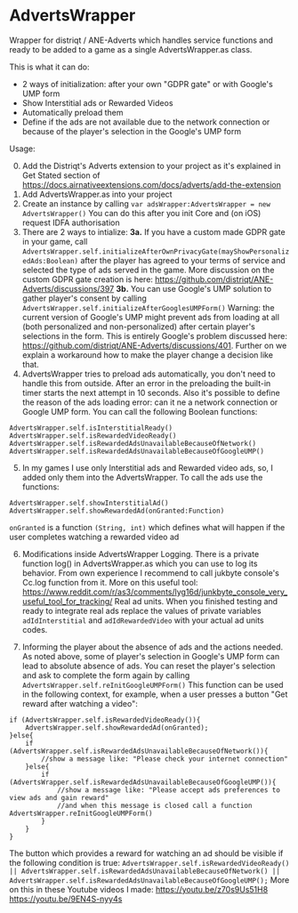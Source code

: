 # AdvertsWrapper
Wrapper for distriqt / ANE-Adverts which handles service functions and ready to be added to a game as a single AdvertsWrapper.as class. 

This is what it can do:

- 2 ways of initialization: after your own "GDPR gate" or with Google's UMP form
- Show Interstitial ads or Rewarded Videos
- Automatically preload them
- Define if the ads are not available due to the network connection or because of the player's selection in the Google's UMP form

Usage:

0. Add the Distriqt's Adverts extension to your project as it's explained in Get Stated section of https://docs.airnativeextensions.com/docs/adverts/add-the-extension 
1. Add AdvertsWrapper.as into your project
2. Create an instance by calling 
`var adsWrapper:AdvertsWrapper = new AdvertsWrapper()`
You can do this after you init Core and (on iOS) request IDFA authorisation
3. There are 2 ways to intialize:
**3a.** If you have a custom made GDPR gate in your game, call
`AdvertsWrapper.self.initializeAfterOwnPrivacyGate(mayShowPersonalizedAds:Boolean)`
after the player has agreed to your terms of service and selected the type of ads served in the game.
More discussion on the custom GDPR gate creation is here: https://github.com/distriqt/ANE-Adverts/discussions/397
**3b.** You can use Google's UMP solution to gather player's consent by calling 
`AdvertsWrapper.self.initializeAfterGooglesUMPForm()`
Warning: the current version of Google's UMP might prevent ads from loading at all (both personalized and non-personalized) after certain player's selections in the form. This is entirely Google's problem discussed here: https://github.com/distriqt/ANE-Adverts/discussions/401. Further on we explain a workaround how to make the player change a decision like that.
4. AdvertsWrapper tries to preload ads automatically, you don't need to handle this from outside. After an error in the preloading the built-in timer starts the next attempt in 10 seconds. Also it's possible to define the reason of the ads loading error: can it ne a network connection or Google UMP form. You can call the following Boolean functions:
```
AdvertsWrapper.self.isInterstitialReady()
AdvertsWrapper.self.isRewardedVideoReady()
AdvertsWrapper.self.isRewardedAdsUnavailableBecauseOfNetwork()
AdvertsWrapper.self.isRewardedAdsUnavailableBecauseOfGoogleUMP()
```
5. In my games I use only Interstitial ads and Rewarded video ads, so, I added only them into the AdvertsWrapper. To call the ads use the functions:
```
AdvertsWrapper.self.showInterstitialAd()
AdvertsWrapper.self.showRewardedAd(onGranted:Function)
```
`onGranted` is a function `(String, int)` which defines what will happen if the user completes watching a rewarded video ad

6. Modifications inside AdvertsWrapper
Logging. There is a private function log() in AdvertsWrapper.as which you can use to log its behavior. From own experience I recommend to call jukbyte console's Cc.log function from it. More on this useful tool: https://www.reddit.com/r/as3/comments/lyg16d/junkbyte_console_very_useful_tool_for_tracking/
Real ad units. When you finished testing and ready to integrate real ads replace the values of private variables `adIdInterstitial` and `adIdRewardedVideo` with your actual ad units codes.

7. Informing the player about the absence of ads and the actions needed.
As noted above, some of player's selection in Google's UMP form can lead to absolute absence of ads. You can reset the player's selection and ask to complete the form again by calling
`AdvertsWrapper.self.reInitGoogleUMPForm()`
This function can be used in the following context, for example, when a user presses a button "Get reward after watching a video":

```
if (AdvertsWrapper.self.isRewardedVideoReady()){
	AdvertsWrapper.self.showRewardedAd(onGranted);
}else{
	if (AdvertsWrapper.self.isRewardedAdsUnavailableBecauseOfNetwork()){
		//show a message like: "Please check your internet connection"
	}else{
		if (AdvertsWrapper.self.isRewardedAdsUnavailableBecauseOfGoogleUMP()){
			//show a message like: "Please accept ads preferences to view ads and gain reward"
			//and when this message is closed call a function AdvertsWrapper.reInitGoogleUMPForm()
		}
	}
}
```
The button which provides a reward for watching an ad should be visible if the following condition is true:
`AdvertsWrapper.self.isRewardedVideoReady() || AdvertsWrapper.self.isRewardedAdsUnavailableBecauseOfNetwork() || AdvertsWrapper.self.isRewardedAdsUnavailableBecauseOfGoogleUMP();`
More on this in these Youtube videos I made:
https://youtu.be/z70s9Us51H8
https://youtu.be/9EN4S-nyy4s
